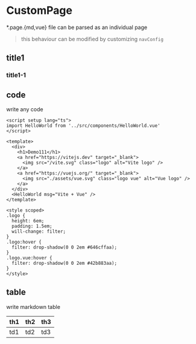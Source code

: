 <script setup lang="ts">
import item from 'archive-demo:./demoPage1/HelloWorld.demo.vue';
import { DemoComp } from '@idux/archive-app/components'

</script>

# CustomPage

*.page.{md,vue} file can be parsed as an individual page

> this behaviour can be modified by customizing `navConfig`

## title1

### title1-1

## code

write any code

```vue
<script setup lang="ts">
import HelloWorld from '../src/components/HelloWorld.vue'
</script>

<template>
  <div>
    <h1>Demo111</h1>
    <a href="https://vitejs.dev" target="_blank">
      <img src="/vite.svg" class="logo" alt="Vite logo" />
    </a>
    <a href="https://vuejs.org/" target="_blank">
      <img src="./assets/vue.svg" class="logo vue" alt="Vue logo" />
    </a>
  </div>
  <HelloWorld msg="Vite + Vue" />
</template>

<style scoped>
.logo {
  height: 6em;
  padding: 1.5em;
  will-change: filter;
}
.logo:hover {
  filter: drop-shadow(0 0 2em #646cffaa);
}
.logo.vue:hover {
  filter: drop-shadow(0 0 2em #42b883aa);
}
</style>
```

## table

write markdown table

| th1 | th2 | th3  |
| --- | --- | --- |
| td1 | td2 | td3 |


<DemoComp :demo-item="item"></DemoComp>